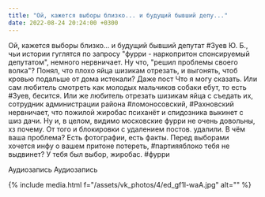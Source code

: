 ```yaml
---
title: "Ой, кажется выборы близко... и будущий бывший депу..."
date: 2022-08-24 20:24:00 +0300
---
```


Ой, кажется выборы близко... и будущий бывший депутат #Зуев Ю. Б., чьи истории гуглятся по запросу "фурри - наркопритон спонсируемый депутатом", немного нервничает.
Ну что, "решил проблемы своего волка"? Понял, что плохо яйца шизикам отрезать, и выгонять, чтоб кровью подальше от дома истекали?
Даже пост
Что я могу сказать. Или сам любитель смотреть как молодых мальчиков собаки ебут, то есть #Зуев, бесится. Или же любитель отрезать шизикам яйца с съедать их, сотрудник администрации района #ломоносовский, #Рахновский нервничает, что пожилой жиробас психанёт и спидозника выкинет с шиз дачи. Ну и, в целом, видимо московские фурри не очень довольны, хз почему. От того и блокировки с удалением постов.
удалили.
В чём ваша проблема? Есть фотографии, есть факты.
Перед выборами хочется инфу о вашем притоне потереть, #партияяблоко тебя не выдвинет?
У тебя был выбор, жиробас.
#фурри

Аудиозапись
Аудиозапись

{% include media.html f="/assets/vk_photos/4/ed_gf1l-waA.jpg" alt="" %}
